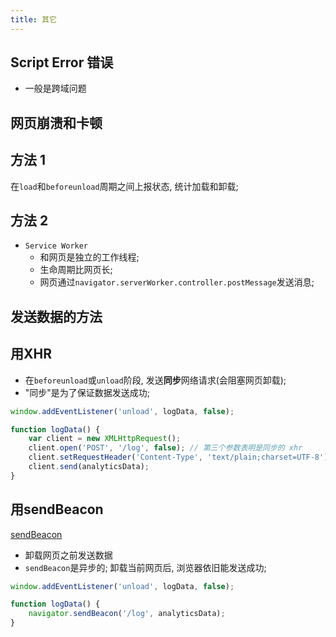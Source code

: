 ```yaml
---
title: 其它
---
```


## Script Error 错误

- 一般是跨域问题

## 网页崩溃和卡顿

## 方法 1

在`load`和`beforeunload`周期之间上报状态, 统计加载和卸载;

## 方法 2

- `Service Worker`
  - 和网页是独立的工作线程;
  - 生命周期比网页长;
  - 网页通过`navigator.serverWorker.controller.postMessage`发送消息;

## 发送数据的方法

## 用XHR

- 在`beforeunload`或`unload`阶段, 发送**同步**网络请求(会阻塞网页卸载);
- "同步"是为了保证数据发送成功;

```js
window.addEventListener('unload', logData, false);

function logData() {
	var client = new XMLHttpRequest();
	client.open('POST', '/log', false); // 第三个参数表明是同步的 xhr
	client.setRequestHeader('Content-Type', 'text/plain;charset=UTF-8');
	client.send(analyticsData);
}
```

## 用sendBeacon
[sendBeacon](https://developer.mozilla.org/zh-CN/docs/Web/API/Navigator/sendBeacon)

- 卸载网页之前发送数据
- `sendBeacon`是异步的; 卸载当前网页后, 浏览器依旧能发送成功;

```js
window.addEventListener('unload', logData, false);

function logData() {
	navigator.sendBeacon('/log', analyticsData);
}
```
